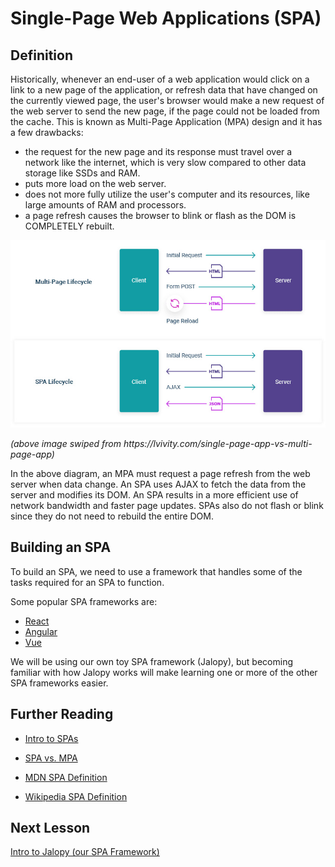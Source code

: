 # Single-Page Web Applications (SPA)

## Definition

Historically, whenever an end-user of a web application would click on a link to a new page of the application, or refresh data that have changed on the currently viewed page, the user's browser would make a new request of the web server to send the new page, if the page could not be loaded from the cache. This is known as Multi-Page Application (MPA) design and it has a few drawbacks:

- the request for the new page and its response must travel over a network like the internet, which is very slow compared to other data storage like SSDs and RAM.
- puts more load on the web server.
- does not more fully utilize the user's computer and its resources, like large amounts of RAM and processors.
- a page refresh causes the browser to blink or flash as the DOM is COMPLETELY rebuilt.

![SPA vs. MPA](/img/spa-mpa-lifecycle.jpeg)
<p><em>(above image swiped from https://lvivity.com/single-page-app-vs-multi-page-app)</em></p>

In the above diagram, an MPA must request a page refresh from the web server when data change. An SPA uses AJAX to fetch the data from the server and modifies its DOM. An SPA results in a more efficient use of network bandwidth and faster page updates. SPAs also do not flash or blink since they do not need to rebuild the entire DOM.

## Building an SPA

To build an SPA, we need to use a framework that handles some of the tasks required for an SPA to function. 

Some popular SPA frameworks are:

- [React](https://reactjs.org/)
- [Angular](https://angular.io/)
- [Vue](https://vuejs.org/)

We will be using our own toy SPA framework (Jalopy), but becoming familiar with how Jalopy works will make learning one or more of the other SPA frameworks easier.

## Further Reading

- [Intro to SPAs](https://www.bloomreach.com/en/blog/2018/what-is-a-single-page-application)

- [SPA vs. MPA](https://lvivity.com/single-page-app-vs-multi-page-app)

- [MDN SPA Definition](https://developer.mozilla.org/en-US/docs/Glossary/SPA)

- [Wikipedia SPA Definition](https://en.wikipedia.org/wiki/Single-page_application)

## Next Lesson

[Intro to Jalopy (our SPA Framework)](jalopy_intro.md)